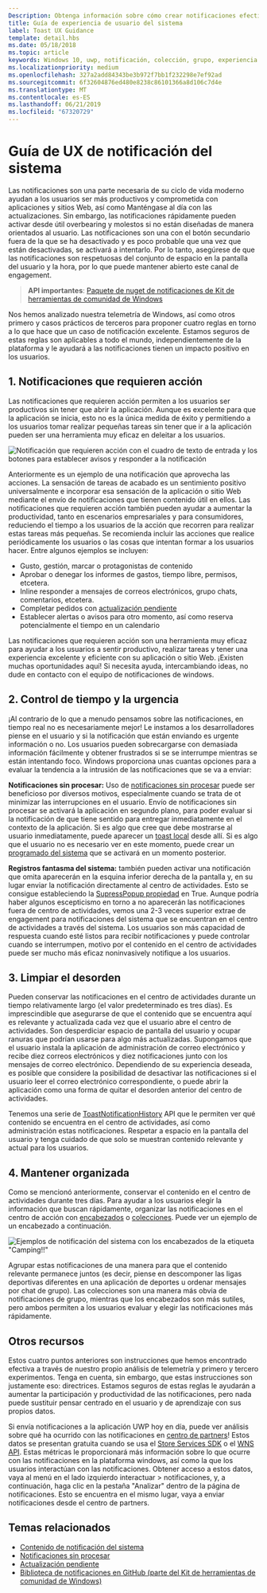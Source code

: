```yaml
---
Description: Obtenga información sobre cómo crear notificaciones efectiva y centrado en los usuarios que hacen que los usuarios productivos y felices.
title: Guía de experiencia de usuario del sistema
label: Toast UX Guidance
template: detail.hbs
ms.date: 05/18/2018
ms.topic: article
keywords: Windows 10, uwp, notificación, colección, grupo, experiencia de usuario, directrices de ux, orientación, acción, notificaciones del sistema, centro de actividades, noninterruptive, notificaciones efectiva, las notificaciones no intrusivos, procesables, administrar, organizar
ms.localizationpriority: medium
ms.openlocfilehash: 327a2add84343be3b972f7bb1f232298e7ef92ad
ms.sourcegitcommit: 6f32604876ed480e8238c86101366a8d106c7d4e
ms.translationtype: MT
ms.contentlocale: es-ES
ms.lasthandoff: 06/21/2019
ms.locfileid: "67320729"
---
```

# <a name="toast-notification-ux-guidance"></a>Guía de UX de notificación del sistema
Las notificaciones son una parte necesaria de su ciclo de vida moderno ayudan a los usuarios ser más productivos y comprometida con aplicaciones y sitios Web, así como Manténgase al día con las actualizaciones. Sin embargo, las notificaciones rápidamente pueden activar desde útil overbearing y molestos si no están diseñadas de manera orientados al usuario. Las notificaciones son una con el botón secundario fuera de la que se ha desactivado y es poco probable que una vez que están desactivadas, se activará a intentarlo.  Por lo tanto, asegúrese de que las notificaciones son respetuosas del conjunto de espacio en la pantalla del usuario y la hora, por lo que puede mantener abierto este canal de engagement.

> **API importantes**: [Paquete de nuget de notificaciones de Kit de herramientas de comunidad de Windows](https://www.nuget.org/packages/Microsoft.Toolkit.Uwp.Notifications/)

Nos hemos analizado nuestra telemetría de Windows, así como otros primero y casos prácticos de terceros para proponer cuatro reglas en torno a lo que hace que un caso de notificación excelente.  Estamos seguros de estas reglas son aplicables a todo el mundo, independientemente de la plataforma y le ayudará a las notificaciones tienen un impacto positivo en los usuarios.

## <a name="1-actionable-notifications"></a>1. Notificaciones que requieren acción
Las notificaciones que requieren acción permiten a los usuarios ser productivos sin tener que abrir la aplicación.  Aunque es excelente para que la aplicación se inicia, esto no es la única medida de éxito y permitiendo a los usuarios tomar realizar pequeñas tareas sin tener que ir a la aplicación pueden ser una herramienta muy eficaz en deleitar a los usuarios.

![Notificación que requieren acción con el cuadro de texto de entrada y los botones para establecer avisos y responder a la notificación](images/actionable-notification-example01.png)

Anteriormente es un ejemplo de una notificación que aprovecha las acciones. La sensación de tareas de acabado es un sentimiento positivo universalmente e incorporar esa sensación de la aplicación o sitio Web mediante el envío de notificaciones que tienen contenido útil en ellos. Las notificaciones que requieren acción también pueden ayudar a aumentar la productividad, tanto en escenarios empresariales y para consumidores, reduciendo el tiempo a los usuarios de la acción que recorren para realizar estas tareas más pequeñas. Se recomienda incluir las acciones que realice periódicamente los usuarios o las cosas que intentan formar a los usuarios hacer.  Entre algunos ejemplos se incluyen:
* Gusto, gestión, marcar o protagonistas de contenido
* Aprobar o denegar los informes de gastos, tiempo libre, permisos, etcetera.
* Inline responder a mensajes de correos electrónicos, grupo chats, comentarios, etcetera.
* Completar pedidos con [actualización pendiente](toast-pending-update.md)
* Establecer alertas o avisos para otro momento, así como reserva potencialmente el tiempo en un calendario

Las notificaciones que requieren acción son una herramienta muy eficaz para ayudar a los usuarios a sentir productivo, realizar tareas y tener una experiencia excelente y eficiente con su aplicación o sitio Web.  ¡Existen muchas oportunidades aquí! Si necesita ayuda, intercambiando ideas, no dude en contacto con el equipo de notificaciones de windows.

## <a name="2-timing-and-urgency"></a>2. Control de tiempo y la urgencia
¡Al contrario de lo que a menudo pensamos sobre las notificaciones, en tiempo real no es necesariamente mejor! Le instamos a los desarrolladores piense en el usuario y si la notificación que están enviando es urgente información o no. Los usuarios pueden sobrecargarse con demasiada información fácilmente y obtener frustrados si se se interrumpe mientras se están intentando foco. Windows proporciona unas cuantas opciones para a evaluar la tendencia a la intrusión de las notificaciones que se va a enviar:

**Notificaciones sin procesar:** Uso de [notificaciones sin procesar](raw-notification-overview.md) puede ser beneficioso por diversos motivos, especialmente cuando se trata de ot minimizar las interrupciones en el usuario.  Envío de notificaciones sin procesar se activará la aplicación en segundo plano, para poder evaluar si la notificación de que tiene sentido para entregar inmediatamente en el contexto de la aplicación. Si es algo que cree que debe mostrarse al usuario inmediatamente, puede aparecer un [toast local](send-local-toast.md) desde allí.  Si es algo que el usuario no es necesario ver en este momento, puede crear un [programado del sistema](https://blogs.msdn.microsoft.com/tiles_and_toasts/2016/09/30/quickstart-sending-an-alarm-in-windows-10/) que se activará en un momento posterior.


**Registros fantasma del sistema:** también pueden activar una notificación que omita aparecerán en la esquina inferior derecha de la pantalla y, en su lugar enviar la notificación directamente al centro de actividades. Esto se consigue estableciendo la [SupressPopup propiedad](https://docs.microsoft.com/en-us/uwp/api/windows.ui.notifications.toastnotification.suppresspopup) en True. Aunque podría haber algunos escepticismo en torno a no aparecerán las notificaciones fuera de centro de actividades, vemos una 2-3 veces superior extrae de engagement para notificaciones del sistema que se encuentran en el centro de actividades a través del sistema.  Los usuarios son más capacidad de respuesta cuando esté listos para recibir notificaciones y puede controlar cuando se interrumpen, motivo por el contenido en el centro de actividades puede ser mucho más eficaz noninvasively notifique a los usuarios.

## <a name="3-clear-out-the-clutter"></a>3. Limpiar el desorden
Pueden conservar las notificaciones en el centro de actividades durante un tiempo relativamente largo (el valor predeterminado es tres días).  Es imprescindible que asegurarse de que el contenido que se encuentra aquí es relevante y actualizada cada vez que el usuario abre el centro de actividades. Son desperdiciar espacio de pantalla del usuario y ocupar ranuras que podrían usarse para algo más actualizadas.  Supongamos que el usuario instala la aplicación de administración de correo electrónico y recibe diez correos electrónicos y diez notificaciones junto con los mensajes de correo electrónico.  Dependiendo de su experiencia deseada, es posible que considere la posibilidad de desactivar las notificaciones si el usuario leer el correo electrónico correspondiente, o puede abrir la aplicación como una forma de quitar el desorden anterior del centro de actividades.

Tenemos una serie de [ToastNotificationHistory](https://docs.microsoft.com/en-us/uwp/api/windows.ui.notifications.toastnotificationhistory) API que le permiten ver qué contenido se encuentra en el centro de actividades, así como administración estas notificaciones. Respetar a espacio en la pantalla del usuario y tenga cuidado de que solo se muestran contenido relevante y actual para los usuarios.

## <a name="4-keeping-organized"></a>4. Mantener organizada
Como se mencionó anteriormente, conservar el contenido en el centro de actividades durante tres días.  Para ayudar a los usuarios elegir la información que buscan rápidamente, organizar las notificaciones en el centro de acción con [encabezados](https://docs.microsoft.com/en-us/windows/uwp/design/shell/tiles-and-notifications/toast-headers) o [colecciones](https://docs.microsoft.com/en-us/uwp/api/windows.ui.notifications.toastcollection). Puede ver un ejemplo de un encabezado a continuación.

![Ejemplos de notificación del sistema con los encabezados de la etiqueta "Camping!!"](images/toast-headers-action-center.png)

Agrupar estas notificaciones de una manera para que el contenido relevante permanece juntos (es decir, piense en descomponer las ligas deportivas diferentes en una aplicación de deportes u ordenar mensajes por chat de grupo). Las colecciones son una manera más obvia de notificaciones de grupo, mientras que los encabezados son más sutiles, pero ambos permiten a los usuarios evaluar y elegir las notificaciones más rápidamente.

## <a name="other-resources"></a>Otros recursos
Estos cuatro puntos anteriores son instrucciones que hemos encontrado efectiva a través de nuestro propio análisis de telemetría y primero y tercero experimentos. Tenga en cuenta, sin embargo, que estas instrucciones son justamente eso: directrices.  Estamos seguros de estas reglas le ayudarán a aumentar la participación y productividad de las notificaciones, pero nada puede sustituir pensar centrado en el usuario y de aprendizaje con sus propios datos.  

Si envía notificaciones a la aplicación UWP hoy en día, puede ver análisis sobre qué ha ocurrido con las notificaciones en [centro de partners](https://partner.microsoft.com/dashboard)! Estos datos se presentan gratuita cuando se usa el [Store Services SDK](https://marketplace.visualstudio.com/items?itemName=AdMediator.MicrosoftStoreServicesSDK) o el [WNS API](https://docs.microsoft.com/en-us/windows/uwp/design/shell/tiles-and-notifications/windows-push-notification-services--wns--overview). Estas métricas le proporcionará más información sobre lo que ocurre con las notificaciones en la plataforma windows, así como la que los usuarios interactúan con las notificaciones. Obtener acceso a estos datos, vaya al menú en el lado izquierdo interactuar > notificaciones, y, a continuación, haga clic en la pestaña "Analizar" dentro de la página de notificaciones.  Esto se encuentra en el mismo lugar, vaya a enviar notificaciones desde el centro de partners.

## <a name="related-topics"></a>Temas relacionados

* [Contenido de notificación del sistema](adaptive-interactive-toasts.md)
* [Notificaciones sin procesar](raw-notification-overview.md)
* [Actualización pendiente](toast-pending-update.md)
* [Biblioteca de notificaciones en GitHub (parte del Kit de herramientas de comunidad de Windows)](https://github.com/windows-toolkit/WindowsCommunityToolkit/tree/master/Microsoft.Toolkit.Uwp.Notifications)
